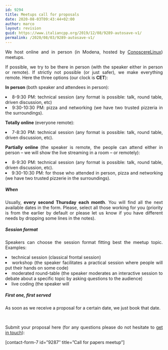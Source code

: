 ```yaml
---
id: 9294
title: Meetups call for proposals
date: 2020-08-03T09:43:44+02:00
author: marco
layout: revision
guid: https://www.italiancpp.org/2019/12/08/9289-autosave-v1/
permalink: /2020/08/03/9289-autosave-v1/
---
```

<p style="text-align: justify;">
  We host online and in person (in Modena, hosted by <a href="https://conoscerelinux.org/">ConoscereLinux</a>) meetups.
</p>

<p style="text-align: justify;">
  If possible, we try to be there in person (with the speaker either in person or remote). If strictly not possible (or just safer), we make everything remote. Here the three options (our clock is <strong>CET</strong>):
</p>

<p style="text-align: justify;">
  <strong>In person </strong>(both speaker and attendees in person):
</p>

<li style="text-align: justify;">
  8-9:30 PM: technical session (any format is possible: talk, round table, driven discussion, etc)
</li>
<li style="text-align: justify;">
  9:30-10:30 PM: pizza and networking (we have two trusted pizzeria in the surroundings).
</li>

<p style="text-align: justify;">
  <strong>Totally online </strong>(everyone remote):
</p>

<li style="text-align: justify;">
  7-8:30 PM: technical session (any format is possible: talk, round table, driven discussion, etc).
</li>

<p style="text-align: justify;">
  <strong>Partially online </strong>(the speaker is remote, the people can attend either in person &#8211; we will show the live streaming in a room &#8211; or remotely):
</p>

<li style="text-align: justify;">
  8-9:30 PM: technical session (any format is possible: talk, round table, driven discussion, etc).
</li>
<li style="text-align: justify;">
  9:30-10:30 PM: for those who attended in person, pizza and networking (we have two trusted pizzerie in the surroundings).
</li>

<h5 style="text-align: justify;">
  When
</h5>

<p style="text-align: justify;">
  Usually,<strong> every second Thursday each month</strong>. You will find all the next available dates in the form. Please, select all those working for you (priority is from the earlier by default or please let us know if you have different needs by dropping some lines in the notes).
</p>

<h5 style="text-align: justify;">
  Session format
</h5>

<p style="text-align: justify;">
  Speakers can choose the session format fitting best the meetup topic. Examples:
</p>

<li style="text-align: justify;">
  technical session (classical frontal session)
</li>
<li style="text-align: justify;">
  workshop (the speaker facilitates a practical session where people will put their hands on some code)
</li>
<li style="text-align: justify;">
  moderated round-table (the speaker moderates an interactive session to debate about a specific topic by asking questions to the audience)
</li>
<li style="text-align: justify;">
  live coding (the speaker will
</li>

<h5 style="text-align: justify;">
  First one, first served
</h5>

<p style="text-align: justify;">
  As soon as we receive a proposal for a certain date, we just book that date.
</p>

&nbsp;

<p style="text-align: justify;">
  Submit your proposal here (for any questions please do not hesitate to <a href="mailto:info@italiancpp.org">get in touch</a>):
</p>

[contact-form-7 id=&#8221;9287&#8243; title=&#8221;Call for papers meetup&#8221;]